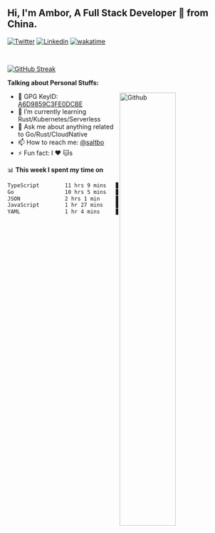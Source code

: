 ## Hi, I'm Ambor, A Full Stack Developer 🚀 from China.

[![Twitter](https://img.shields.io/badge/-saltbo-1ca0f1?style=flat&logo=twitter&logoColor=white)](https://twitter.com/rdsaltbo)
[![Linkedin](https://img.shields.io/badge/-saltbo-blue?style=flat&logo=Linkedin&logoColor=white)](https://www.linkedin.com/in/saltbo/)
[![wakatime](https://wakatime.com/badge/user/f82b1c77-faab-48cd-aef5-a12c0aff104b.svg)](https://wakatime.com/@f82b1c77-faab-48cd-aef5-a12c0aff104b)

&nbsp;  

[![GitHub Streak](http://github-readme-streak-stats.herokuapp.com?user=saltbo&hide_border=true&date_format=M%20j%5B%2C%20Y%5D)](https://git.io/streak-stats)

**Talking about Personal Stuffs:**
<!-- Any image aligned to the right. Beware the width  -->
<img width="50%" align="right" alt="Github" src="https://raw.githubusercontent.com/saltbo/saltbo/master/images/git-header.svg" />

- 🤘 GPG KeyID: [A6D9859C3FE0DCBE](https://saltbo.cn/pgp_keys.asc)
- 🌱 I’m currently learning Rust/Kubernetes/Serverless
- 💬 Ask me about anything related to Go/Rust/CloudNative
- 📫 How to reach me: [@saltbo](https://t.me/saltbo)
- ⚡ Fun fact: I :heart: :cat:s


📊 **This week I spent my time on**
<!--START_SECTION:waka-->

```txt
TypeScript        11 hrs 9 mins   ██████████░░░░░░░░░░░░░░░   39.86 %
Go                10 hrs 5 mins   █████████░░░░░░░░░░░░░░░░   36.04 %
JSON              2 hrs 1 min     █▓░░░░░░░░░░░░░░░░░░░░░░░   07.22 %
JavaScript        1 hr 27 mins    █▒░░░░░░░░░░░░░░░░░░░░░░░   05.19 %
YAML              1 hr 4 mins     █░░░░░░░░░░░░░░░░░░░░░░░░   03.84 %
```

<!--END_SECTION:waka-->
